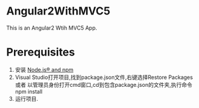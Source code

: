 # Angular2WithMVC5
This is an Angular2 Wtih MVC5 App.
# Prerequisites
1. 安装 <a href="https://nodejs.org/en/download/current/">Node.js® and npm</a> 
2. Visual Studio打开项目,找到package.json文件,右键选择Restore Packages 或者 以管理员身份打开cmd窗口,cd到包含package.json的文件夹,执行命令npm install
3. 运行项目.<br/>

